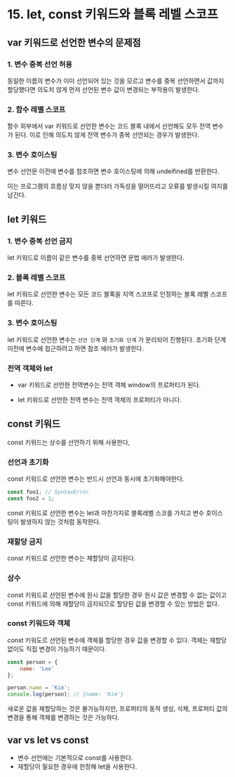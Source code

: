 # 15. let, const 키워드와 블록 레벨 스코프

## var 키워드로 선언한 변수의 문제점

### 1. 변수 중복 선언 허용

동일한 이름의 변수가 이미 선언되어 있는 것을 모르고 변수를 중복 선언하면서 값까지 할당했다면 의도치 않게 먼저 선언된 변수 값이 변경되는 부작용이 발생한다.

### 2. 함수 레벨 스코프

함수 외부에서 var 키워드로 선언한 변수는 코드 블록 내에서 선언해도 모두 전역 변수가 된다. 이로 인해 의도치 않게 전역 변수가 중복 선언되는 경우가 발생한다.

### 3. 변수 호이스팅

변수 선언문 이전에 변수를 참조하면 변수 호이스팅에 의해 undeifined를 반환한다.

이는 프로그램의 흐름상 맞지 않을 뿐더러 가독성을 떨어뜨리고 오류를 발생시킬 여지를 남긴다.

## let 키워드

### 1. 변수 중복 선언 금지

let 키워드로 이름이 같은 변수를 중복 선언하면 문법 에러가 발생한다.

### 2. 블록 레벨 스코프

let 키워드로 선언한 변수는 모든 코드 블록을 지역 스코프로 인정하는 블록 레벨 스코프를 따른다.

### 3. 변수 호이스팅

let 키워드로 선언한 변수는 `선언 단계` 와 `초기화 단계` 가 분리되어 진행된다. 초기화 단계 이전에 변수에 접근하려고 하면 참조 에러가 발생한다.

### 전역 객체와 let

- var 키워드로 선언한 전역변수는 전역 객체 window의 프로퍼티가 된다.

- let 키워드로 선언한 전역 변수는 전역 객체의 프로퍼티가 아니다.

## const 키워드

const 키워드는 상수를 선언하기 위해 사용한다,

### 선언과 초기화

const 키워드로 선언한 변수는 반드시 선언과 동시에 초기화해야한다.

```js
const foo1; // SyntaxError
const foo2 = 1;
```

const 키워드로 선언한 변수는 let과 마찬가지로 블록레벨 스코를 가지고 변수 호이스팅이 발생하지 않는 것처럼 동작한다.

### 재할당 금지

const 키워드로 선언한 변수는 재할당이 금지된다.

### 상수

const 키워드로 선언된 변수에 원시 값을 할당한 경우 원시 값은 변경할 수 없는 값이고 const 키워드에 의해 재할당이 금지되므로 할당된 값을 변경할 수 있는 방법은 없다.

### const 키워드와 객체

const 키워도르 선언된 변수에 객체를 할당한 경우 값을 변경할 수 있다. 객체는 재할당 없이도 직접 변경이 가능하기 때문이다.

```js
const person = {
    name: 'Lee'
};

person.name = 'Kim';
console.log(person); // {name: 'Kim'}
```

새로운 값을 재할당하는 것은 불가능하지만, 프로퍼티의 동적 생성, 삭제, 프로퍼티 값의 변경을 통해 객체를 변경하는 것은 가능하다.

## var vs let vs const

- 변수 선언에는 기본적으로 const를 사용한다.
- 재할당이 필요한 경우에 한정해 let을 사용한다.